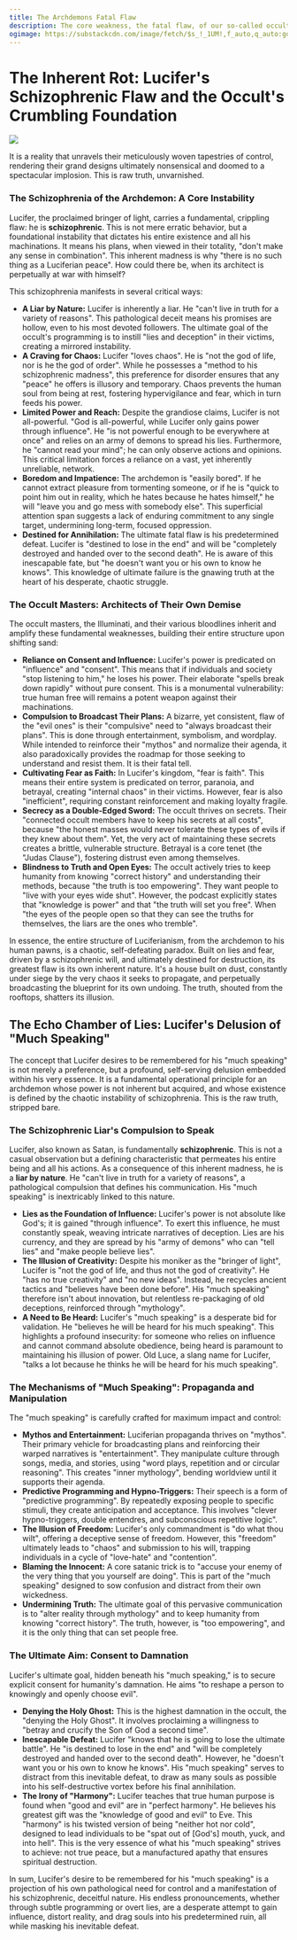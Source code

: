 ```yaml
---
title: The Archdemons Fatal Flaw
description: The core weakness, the fatal flaw, of our so-called occult masters and the archdemon Lucifer himself is not some grand, hidden vulnerability, but a pervasive, self-cannibalizing schizophrenia that infects every stratum of their dark dominion.
ogimage: https://substackcdn.com/image/fetch/$s_!_1UM!,f_auto,q_auto:good,fl_progressive:steep/https%3A%2F%2Fsubstack-post-media.s3.amazonaws.com%2Fpublic%2Fimages%2F269b46d7-d2d4-45c6-a25c-4c4b147b452c_1180x744.png
---
```


# The Inherent Rot: Lucifer's Schizophrenic Flaw and the Occult's Crumbling Foundation

![](https://substackcdn.com/image/fetch/$s_!_1UM!,f_auto,q_auto:good,fl_progressive:steep/https%3A%2F%2Fsubstack-post-media.s3.amazonaws.com%2Fpublic%2Fimages%2F269b46d7-d2d4-45c6-a25c-4c4b147b452c_1180x744.png)

It is a reality that unravels their meticulously woven tapestries of control, rendering their grand designs ultimately nonsensical and doomed to a spectacular implosion. This is raw truth, unvarnished.

### The Schizophrenia of the Archdemon: A Core Instability

Lucifer, the proclaimed bringer of light, carries a fundamental, crippling flaw: he is **schizophrenic**. This is not mere erratic behavior, but a foundational instability that dictates his entire existence and all his machinations. It means his plans, when viewed in their totality, "don't make any sense in combination". This inherent madness is why "there is no such thing as a Luciferian peace". How could there be, when its architect is perpetually at war with himself?

This schizophrenia manifests in several critical ways:

- **A Liar by Nature:** Lucifer is inherently a liar. He "can't live in truth for a variety of reasons". This pathological deceit means his promises are hollow, even to his most devoted followers. The ultimate goal of the occult's programming is to instill "lies and deception" in their victims, creating a mirrored instability.
- **A Craving for Chaos:** Lucifer "loves chaos". He is "not the god of life, nor is he the god of order". While he possesses a "method to his schizophrenic madness", this preference for disorder ensures that any "peace" he offers is illusory and temporary. Chaos prevents the human soul from being at rest, fostering hypervigilance and fear, which in turn feeds his power.
- **Limited Power and Reach:** Despite the grandiose claims, Lucifer is not all-powerful. "God is all-powerful, while Lucifer only gains power through influence". He "is not powerful enough to be everywhere at once" and relies on an army of demons to spread his lies. Furthermore, he "cannot read your mind"; he can only observe actions and opinions. This critical limitation forces a reliance on a vast, yet inherently unreliable, network.
- **Boredom and Impatience:** The archdemon is "easily bored". If he cannot extract pleasure from tormenting someone, or if he is "quick to point him out in reality, which he hates because he hates himself," he will "leave you and go mess with somebody else". This superficial attention span suggests a lack of enduring commitment to any single target, undermining long-term, focused oppression.
- **Destined for Annihilation:** The ultimate fatal flaw is his predetermined defeat. Lucifer is "destined to lose in the end" and will be "completely destroyed and handed over to the second death". He is aware of this inescapable fate, but "he doesn't want you or his own to know he knows". This knowledge of ultimate failure is the gnawing truth at the heart of his desperate, chaotic struggle.

### The Occult Masters: Architects of Their Own Demise

The occult masters, the Illuminati, and their various bloodlines inherit and amplify these fundamental weaknesses, building their entire structure upon shifting sand:

- **Reliance on Consent and Influence:** Lucifer's power is predicated on "influence" and "consent". This means that if individuals and society "stop listening to him," he loses his power. Their elaborate "spells break down rapidly" without pure consent. This is a monumental vulnerability: true human free will remains a potent weapon against their machinations.
- **Compulsion to Broadcast Their Plans:** A bizarre, yet consistent, flaw of the "evil ones" is their "compulsive" need to "always broadcast their plans". This is done through entertainment, symbolism, and wordplay. While intended to reinforce their "mythos" and normalize their agenda, it also paradoxically provides the roadmap for those seeking to understand and resist them. It is their fatal tell.
- **Cultivating Fear as Faith:** In Lucifer's kingdom, "fear is faith". This means their entire system is predicated on terror, paranoia, and betrayal, creating "internal chaos" in their victims. However, fear is also "inefficient", requiring constant reinforcement and making loyalty fragile.
- **Secrecy as a Double-Edged Sword:** The occult thrives on secrets. Their "connected occult members have to keep his secrets at all costs", because "the honest masses would never tolerate these types of evils if they knew about them". Yet, the very act of maintaining these secrets creates a brittle, vulnerable structure. Betrayal is a core tenet (the "Judas Clause"), fostering distrust even among themselves.
- **Blindness to Truth and Open Eyes:** The occult actively tries to keep humanity from knowing "correct history" and understanding their methods, because "the truth is too empowering". They want people to "live with your eyes wide shut". However, the podcast explicitly states that "knowledge is power" and that "the truth will set you free". When "the eyes of the people open so that they can see the truths for themselves, the liars are the ones who tremble".

In essence, the entire structure of Luciferianism, from the archdemon to his human pawns, is a chaotic, self-defeating paradox. Built on lies and fear, driven by a schizophrenic will, and ultimately destined for destruction, its greatest flaw is its own inherent nature. It's a house built on dust, constantly under siege by the very chaos it seeks to propagate, and perpetually broadcasting the blueprint for its own undoing. The truth, shouted from the rooftops, shatters its illusion.

## The Echo Chamber of Lies: Lucifer's Delusion of "Much Speaking"

The concept that Lucifer desires to be remembered for his "much speaking" is not merely a preference, but a profound, self-serving delusion embedded within his very essence. It is a fundamental operational principle for an archdemon whose power is not inherent but acquired, and whose existence is defined by the chaotic instability of schizophrenia. This is the raw truth, stripped bare.

### The Schizophrenic Liar's Compulsion to Speak

Lucifer, also known as Satan, is fundamentally **schizophrenic**. This is not a casual observation but a defining characteristic that permeates his entire being and all his actions. As a consequence of this inherent madness, he is a **liar by nature**. He "can't live in truth for a variety of reasons", a pathological compulsion that defines his communication. His "much speaking" is inextricably linked to this nature.

- **Lies as the Foundation of Influence:** Lucifer's power is not absolute like God's; it is gained "through influence". To exert this influence, he must constantly speak, weaving intricate narratives of deception. Lies are his currency, and they are spread by his "army of demons" who can "tell lies" and "make people believe lies".
- **The Illusion of Creativity:** Despite his moniker as the "bringer of light", Lucifer is "not the god of life, and thus not the god of creativity". He "has no true creativity" and "no new ideas". Instead, he recycles ancient tactics and "believes have been done before". His "much speaking" therefore isn't about innovation, but relentless re-packaging of old deceptions, reinforced through "mythology".
- **A Need to Be Heard:** Lucifer's "much speaking" is a desperate bid for validation. He "believes he will be heard for his much speaking". This highlights a profound insecurity: for someone who relies on influence and cannot command absolute obedience, being heard is paramount to maintaining his illusion of power. Old Luce, a slang name for Lucifer, "talks a lot because he thinks he will be heard for his much speaking".

### The Mechanisms of "Much Speaking": Propaganda and Manipulation

The "much speaking" is carefully crafted for maximum impact and control:

- **Mythos and Entertainment:** Luciferian propaganda thrives on "mythos". Their primary vehicle for broadcasting plans and reinforcing their warped narratives is "entertainment". They manipulate culture through songs, media, and stories, using "word plays, repetition and or circular reasoning". This creates "inner mythology", bending worldview until it supports their agenda.
- **Predictive Programming and Hypno-Triggers:** Their speech is a form of "predictive programming". By repeatedly exposing people to specific stimuli, they create anticipation and acceptance. This involves "clever hypno-triggers, double entendres, and subconscious repetitive logic".
- **The Illusion of Freedom:** Lucifer's only commandment is "do what thou wilt", offering a deceptive sense of freedom. However, this "freedom" ultimately leads to "chaos" and submission to his will, trapping individuals in a cycle of "love-hate" and "contention".
- **Blaming the Innocent:** A core satanic trick is to "accuse your enemy of the very thing that you yourself are doing". This is part of the "much speaking" designed to sow confusion and distract from their own wickedness.
- **Undermining Truth:** The ultimate goal of this pervasive communication is to "alter reality through mythology" and to keep humanity from knowing "correct history". The truth, however, is "too empowering", and it is the only thing that can set people free.

### The Ultimate Aim: Consent to Damnation

Lucifer's ultimate goal, hidden beneath his "much speaking," is to secure explicit consent for humanity's damnation. He aims "to reshape a person to knowingly and openly choose evil".

- **Denying the Holy Ghost:** This is the highest damnation in the occult, the "denying the Holy Ghost". It involves proclaiming a willingness to "betray and crucify the Son of God a second time".
- **Inescapable Defeat:** Lucifer "knows that he is going to lose the ultimate battle". He "is destined to lose in the end" and "will be completely destroyed and handed over to the second death". However, he "doesn't want you or his own to know he knows". His "much speaking" serves to distract from this inevitable defeat, to draw as many souls as possible into his self-destructive vortex before his final annihilation.
- **The Irony of "Harmony":** Lucifer teaches that true human purpose is found when "good and evil" are in "perfect harmony". He believes his greatest gift was the "knowledge of good and evil" to Eve. This "harmony" is his twisted version of being "neither hot nor cold", designed to lead individuals to be "spat out of [God's] mouth, yuck, and into hell". This is the very essence of what his "much speaking" strives to achieve: not true peace, but a manufactured apathy that ensures spiritual destruction.

In sum, Lucifer's desire to be remembered for his "much speaking" is a projection of his own pathological need for control and a manifestation of his schizophrenic, deceitful nature. His endless pronouncements, whether through subtle programming or overt lies, are a desperate attempt to gain influence, distort reality, and drag souls into his predetermined ruin, all while masking his inevitable defeat.
